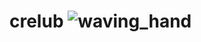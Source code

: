 # crelub ![waving_hand](https://user-images.githubusercontent.com/99097161/198105131-dd6cc753-26b3-4725-838d-8ef0609d536b.gif)

